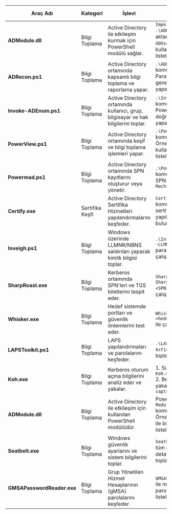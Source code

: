 | **Araç Adı**             | **Kategori**           | **İşlevi**                                                                                                                     | **Kullanım ve Parametreler**                                                                                                                     |
|--------------------------|------------------------|------------------------------------------------------------------------------------------------------------------------------|-------------------------------------------------------------------------------------------------------------------------------------------------|
| **ADModule.dll**         | Bilgi Toplama          | Active Directory ile etkileşim kurmak için PowerShell modülü sağlar.                                                         | `Import-Module .\ADModule.dll` ile içe aktarılır. Örnek: `Get-ADUser -Filter *` ile kullanıcıları listeleyebilirsiniz.                           |
| **ADRecon.ps1**          | Bilgi Toplama          | Active Directory ortamında kapsamlı bilgi toplama ve raporlama yapar.                                                        | `.\ADRecon.ps1` komutuyla çalıştırılır. Parametresiz olarak genel bilgi toplama yapar.                                                           |
| **Invoke-ADEnum.ps1**    | Bilgi Toplama          | Active Directory ortamında kullanıcı, grup, bilgisayar ve hak bilgilerini toplar.                                             | `.\Invoke-ADEnum.ps1` komutuyla çalıştırılır. PowerShell üzerinden doğrudan bilgi toplama yapar.                                                 |
| **PowerView.ps1**        | Bilgi Toplama          | Active Directory ortamında keşif ve bilgi toplama işlemleri yapar.                                                            | `.\PowerView.ps1` komutuyla çalıştırılır. Örnek: `Get-NetUser` ile kullanıcıları listeleyebilirsiniz.                                            |
| **Powermad.ps1**         | Bilgi Toplama          | Active Directory ortamında SPN kayıtlarını oluşturur veya yönetir.                                                            | `.\Powermad.ps1` komutuyla çalıştırılır. SPN oluşturma: `New-MachineAccount`                                                                    |
| **Certify.exe**          | Sertifika Keşfi        | Active Directory Sertifika Hizmetleri yapılandırmalarını keşfeder.                                                            | `Certify.exe find` komutuyla mevcut sertifika yapılandırmalarını bulur.                                                                          |
| **Inveigh.ps1**          | Bilgi Toplama          | Windows üzerinde LLMNR/NBNS saldırıları yaparak kimlik bilgisi toplar.                                                        | `.\Inveigh.ps1 -NBNS Y -LLMNR Y` parametreleriyle çalıştırılır.                                                                                  |
| **SharpRoast.exe**       | Bilgi Toplama          | Kerberos ortamında SPN'leri ve TGS biletlerini tespit eder.                                                                   | `SharpRoast.exe` veya `SharpRoast.exe -spn <SPN>` komutuyla çalıştırılır.                                                                        |
| **Whisker.exe**          | Bilgi Toplama          | Hedef sistemde portları ve güvenlik önlemlerini test eder.                                                                    | `Whisker.exe -t <hedef_ip> -p <port>` ile çalıştırılır.                                                                                          |
| **LAPSToolkit.ps1**      | Bilgi Toplama          | LAPS yapılandırmaları ve parolalarını keşfeder.                                                                               | `.\LAPSToolkit.ps1 -Action Dump` ile bilgi toplar.                                                                                               |
| **Koh.exe**              | Bilgi Toplama          | Kerberos oturum açma bilgilerini analiz eder ve yakalar.                                                                      | 1. Sunucuyu başlatın: `Koh.exe monitor` <br> 2. Belirli bir oturumu yakalayın: `Koh.exe capture`                                                 |
| **ADModule.dll**         | Bilgi Toplama          | Active Directory ile etkileşim için kullanılan PowerShell modülüdür.                                                         | PowerShell ile `Import-Module .\ADModule.dll` komutunu kullanın. Örnek: `Get-ADComputer` ile bilgisayarları listeleyebilirsiniz.                 |
| **Seatbelt.exe**         | Bilgi Toplama          | Windows güvenlik ayarlarını ve sistem bilgilerini toplar.                                                                     | `Seatbelt.exe all` ile tüm güvenlik ayarlarını detaylı bir şekilde toplar.                                                                       |
| **GMSAPasswordReader.exe** | Bilgi Toplama         | Grup Yönetilen Hizmet Hesaplarının (gMSA) parolalarını keşfeder.                                                              | `GMSAPasswordReader.exe` ile mevcut gMSA parolalarını listeleyebilirsiniz.                                                                       |
